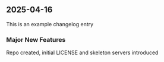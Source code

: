 ## 2025-04-16 

This is an example changelog entry

### Major New Features

Repo created, initial LICENSE and skeleton servers introduced


